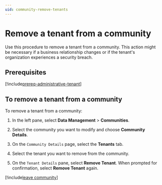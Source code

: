```yaml
---
uid: community-remove-tenants
---
```


# Remove a tenant from a community

Use this procedure to remove a tenant from a community. This action might be necessary if a business relationship changes or if the tenant's organization experiences a security breach.

## Prerequisites

[!include[prereq-administrative-tenant](includes/prereq-administrative-tenant.md)]

## To remove a tenant from a community

To remove a tenant from a community:

1. In the left pane, select **Data Management** > **Communities**.

1. Select the community you want to modify and choose **Community Details**.

1. On the `Community Details` page, select the **Tenants** tab.

1. Select the tenant you want to remove from the community.

1. On the `Tenant Details` pane, select **Remove Tenant**. When prompted for confirmation, select **Remove Tenant** again.

[!include[leave community](../_includes/leave-community.md)]

